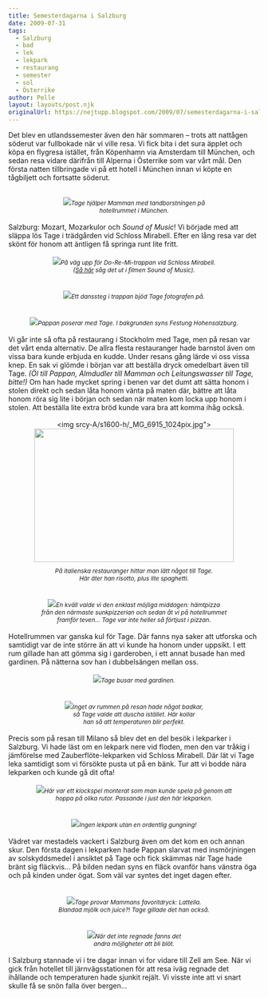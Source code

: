 ```yaml
---
title: Semesterdagarna i Salzburg
date: 2009-07-31
tags: 
  - Salzburg
  - bad
  - lek
  - lekpark
  - restaurang
  - semester
  - sol
  - Österrike	
author: Pelle
layout: layouts/post.njk
originalUrl: https://nejtupp.blogspot.com/2009/07/semesterdagarna-i-salzburg.html
---
```


Det blev en utlandssemester även den här sommaren – trots att nattågen söderut var fullbokade när vi ville resa. Vi fick bita i det sura äpplet och köpa en flygresa istället, från Köpenhamn via Amsterdam till München, och sedan resa vidare därifrån till Alperna i Österrike som var vårt mål. Den första natten tillbringade vi på ett hotell i München innan vi köpte en tågbiljett och fortsatte söderut.<br><br><div style="text-align: center;"><img src="../../../../img/_MG_6708_1024pix.jpg"><span style="font-size:85%;"><span style="font-style: italic;">Tage hjälper Mamman med tandborstningen på<br>hotellrummet i München.</span></span><br></div><br>Salzburg: Mozart, Mozarkulor och <span style="font-style: italic;">Sound of Music</span>! Vi började med att släppa lös Tage i trädgården vid Schloss Mirabell. Efter en lång resa var det skönt för honom att äntligen få springa runt lite fritt.<br><br><div style="text-align: center;"><img src="../../../../img/_MG_6728_1024pix.jpg"><span style="font-size:85%;"><span style="font-style: italic;">På väg upp för Do-Re-Mi-trappan vid Schloss Mirabell.<br>(<a href="http://www.imdb.com/media/rm2254804992/tt0059742">Så här</a> såg det ut i filmen Sound of Music).</span></span><br><br><br><img src="../../../../img/_MG_6745_1024pix.jpg"><span style="font-size:85%;"><span style="font-style: italic;">Ett danssteg i trappan bjöd Tage fotografen på.</span></span><br><br><br><img src="../../../../img/_MG_6738_1024pix.jpg"><span style="font-size:85%;"><span style="font-style: italic;">Pappan poserar med Tage. I bakgrunden syns Festung Hohensalzburg.</span></span><br></div><br>Vi går inte så ofta på restaurang i Stockholm med Tage, men på resan var det vårt enda alternativ. De allra flesta restauranger hade barnstol även om vissa bara kunde erbjuda en kudde. Under resans gång lärde vi oss vissa knep. En sak vi glömde i början var att beställa dryck omedelbart även till Tage. <span style="font-style: italic;">(Öl till Pappan, Almdudler till Mamman och Leitungswasser till Tage, bitte!)</span> Om han hade mycket spring i benen var det dumt att sätta honom i stolen direkt och sedan låta honom vänta på maten där, bättre att låta honom röra sig lite i början och sedan när maten kom locka upp honom i stolen. Att beställa lite extra bröd kunde vara bra att komma ihåg också.<br><br><div style="text-align: center;"><img srcy-A/s1600-h/_MG_6915_1024pix.jpg"><img style="margin: 0px auto 10px; display: block; text-align: center; cursor: pointer; width: 400px; height: 267px;" src="../../../../img/_MG_6915_1024pix.jpg"><span style="font-size:85%;"><span style="font-style: italic;">På italienska restauranger hittar man lätt något till Tage.<br>Här äter han risotto, plus lite spaghetti.</span></span><br></div><br><br><div style="text-align: center;"><img src="../../../../img/_MG_6824_1024pix.jpg"><span style="font-size:85%;"><span style="font-style: italic;">En kväll valde vi den enklast möjliga middagen: hämtpizza<br>från den närmaste sunkpizzerian och sedan åt vi på hotellrummet<br>framför teven... Tage var inte heller så förtjust i pizzan.</span><br></span></div><br>Hotellrummen var ganska kul för Tage. Där fanns nya saker att utforska och samtidigt var de inte större än att vi kunde ha honom under uppsikt. I ett rum gillade han att gömma sig i garderoben, i ett annat busade han med gardinen. På nätterna sov han i dubbelsängen mellan oss.<br><br><div style="text-align: center;"><img src="../../../../img/_MG_6819_1024pix.jpg"><span style="font-size:85%;"><span style="font-style: italic;">Tage busar med gardinen.</span></span><br></div><br><br><div style="text-align: center;"><img src="../../../../img/_MG_6806_1024pix.jpg"><span style="font-size:85%;"><span style="font-style: italic;">Inget av rummen på resan hade något badkar,<br>så Tage valde att duscha istället. Här kollar<br>han så att temperaturen blir perfekt.<br></span></span></div><br>Precis som på resan till Milano så blev det en del besök i lekparker i Salzburg. Vi hade läst om en lekpark nere vid floden, men den var tråkig i jämförelse med Zauberflöte-lekparken vid Schloss Mirabell. Där lät vi Tage leka samtidigt som vi försökte pusta ut på en bänk. Tur att vi bodde nära lekparken och kunde gå dit ofta!<br><br><div style="text-align: center;"><img src="../../../../img/_MG_6977_1024pix.jpg"><span style="font-size:85%;"><span style="font-style: italic;">Här var ett klockspel monterat som man kunde spela på genom att<br>hoppa på olika rutor. Passande i just den här lekparken.</span><br></span></div><br><br><div style="text-align: center;"><img src="../../../../img/_MG_6972_1024pix.jpg"><span style="font-size:85%;"><span style="font-style: italic;">Ingen lekpark utan en ordentlig gungning!</span></span><br></div><br>Vädret var mestadels vackert i Salzburg även om det kom en och annan skur. Den första dagen i lekparken hade Pappan slarvat med insmörjningen av solskyddsmedel i ansiktet på Tage och fick skämmas när Tage hade bränt sig fläckvis... På bilden nedan syns en fläck ovanför hans vänstra öga och på kinden under ögat. Som väl var syntes det inget dagen efter.<br><br><br><div style="text-align: center;"><img src="../../../../img/_MG_6954_1024pix.jpg"><span style="font-size:85%;"><span style="font-style: italic;">Tage provar Mammans favoritdryck: Lattella.<br>Blandad mjölk och juice?! Tage gillade det han också.</span><br></span></div><br><br><div style="text-align: center;"><img src="../../../../img/_MG_7006_1024pix.jpg"><span style="font-size:85%;"><span style="font-style: italic;">När det inte regnade fanns det<br>andra möjligheter att bli blöt.</span></span><br></div><br>I Salzburg stannade vi i tre dagar innan vi for vidare till Zell am See. När vi gick från hotellet till järnvägsstationen för att resa iväg regnade det ihållande och temperaturen hade sjunkit rejält. Vi visste inte att vi snart skulle få se snön falla över bergen...
<!-- no comments on this post -->
